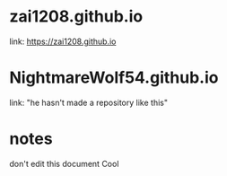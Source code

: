 # zai1208.github.io
link: https://zai1208.github.io
# NightmareWolf54.github.io
link: "he hasn't made a repository like this"

# notes
don't edit this document
Cool
